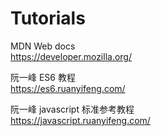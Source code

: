 # Tutorials  

MDN Web docs  
https://developer.mozilla.org/


阮一峰 ES6 教程   
https://es6.ruanyifeng.com/  

阮一峰 javascript 标准参考教程   
https://javascript.ruanyifeng.com/